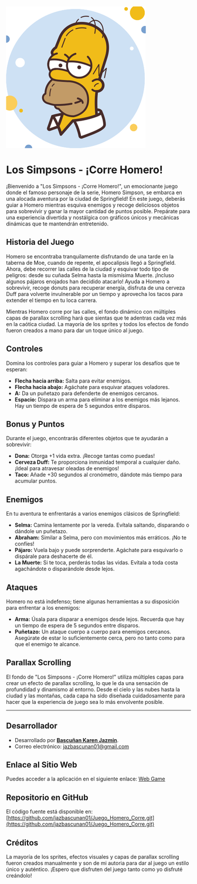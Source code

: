  ![logo](images/descarga.png)
# Los Simpsons - ¡Corre Homero!

¡Bienvenido a "Los Simpsons - ¡Corre Homero!", un emocionante juego donde el famoso personaje de la serie, Homero Simpson, se embarca en una alocada aventura por la ciudad de Springfield! En este juego, deberás guiar a Homero mientras esquiva enemigos y recoge deliciosos objetos para sobrevivir y ganar la mayor cantidad de puntos posible. Prepárate para una experiencia divertida y nostálgica con gráficos únicos y mecánicas dinámicas que te mantendrán entretenido.

## Historia del Juego

Homero se encontraba tranquilamente disfrutando de una tarde en la taberna de Moe, cuando de repente, el apocalipsis llegó a Springfield. Ahora, debe recorrer las calles de la ciudad y esquivar todo tipo de peligros: desde su cuñada Selma hasta la mismísima Muerte. ¡Incluso algunos pájaros enojados han decidido atacarlo! Ayuda a Homero a sobrevivir, recoge donuts para recuperar energía, disfruta de una cerveza Duff para volverte invulnerable por un tiempo y aprovecha los tacos para extender el tiempo en tu loca carrera.

Mientras Homero corre por las calles, el fondo dinámico con múltiples capas de parallax scrolling hará que sientas que te adentras cada vez más en la caótica ciudad. La mayoría de los sprites y todos los efectos de fondo fueron creados a mano para dar un toque único al juego.

## Controles

Domina los controles para guiar a Homero y superar los desafíos que te esperan:

- **Flecha hacia arriba:** Salta para evitar enemigos.
- **Flecha hacia abajo:** Agáchate para esquivar ataques voladores.
- **A:** Da un puñetazo para defenderte de enemigos cercanos.
- **Espacio:** Dispara un arma para eliminar a los enemigos más lejanos. Hay un tiempo de espera de 5 segundos entre disparos.

## Bonus y Puntos

Durante el juego, encontrarás diferentes objetos que te ayudarán a sobrevivir:

- **Dona:** Otorga +1 vida extra. ¡Recoge tantas como puedas!
- **Cerveza Duff:** Te proporciona inmunidad temporal a cualquier daño. ¡Ideal para atravesar oleadas de enemigos!
- **Taco:** Añade +30 segundos al cronómetro, dándote más tiempo para acumular puntos.

## Enemigos

En tu aventura te enfrentarás a varios enemigos clásicos de Springfield:

- **Selma:** Camina lentamente por la vereda. Evítala saltando, disparando o dándole un puñetazo.
- **Abraham:** Similar a Selma, pero con movimientos más erráticos. ¡No te confíes!
- **Pájaro:** Vuela bajo y puede sorprenderte. Agáchate para esquivarlo o dispárale para deshacerte de él.
- **La Muerte:** Si te toca, perderás todas las vidas. Evítala a toda costa agachándote o disparándole desde lejos.

## Ataques

Homero no está indefenso; tiene algunas herramientas a su disposición para enfrentar a los enemigos:

- **Arma:** Úsala para disparar a enemigos desde lejos. Recuerda que hay un tiempo de espera de 5 segundos entre disparos.
- **Puñetazo:** Un ataque cuerpo a cuerpo para enemigos cercanos. Asegúrate de estar lo suficientemente cerca, pero no tanto como para que el enemigo te alcance.

## Parallax Scrolling

El fondo de "Los Simpsons - ¡Corre Homero!" utiliza múltiples capas para crear un efecto de parallax scrolling, lo que le da una sensación de profundidad y dinamismo al entorno. Desde el cielo y las nubes hasta la ciudad y las montañas, cada capa ha sido diseñada cuidadosamente para hacer que la experiencia de juego sea lo más envolvente posible.

---
## Desarrollador

- Desarrollado por [**Bascuñan Karen Jazmín**](https://jazbascunan01.github.io/).
- Correo electrónico: jazbascunan01@gmail.com

## Enlace al Sitio Web

Puedes acceder a la aplicación en el siguiente enlace: [Web Game](https://jazbascunan01.github.io/Juego_Homero_Corre/)

## Repositorio en GitHub

El código fuente está disponible en: [https://github.com/jazbascunan01/Juego_Homero_Corre.git](https://github.com/jazbascunan01/Juego_Homero_Corre.git)
## Créditos

La mayoría de los sprites, efectos visuales y capas de parallax scrolling fueron creados manualmente y son de mi autoria para dar al juego un estilo único y auténtico. ¡Espero que disfruten del juego tanto como yo disfruté creándolo!
